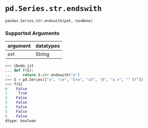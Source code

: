 # `pd.Series.str.endswith`

`pandas.Series.str.endswith(pat, na=None)`

### Supported Arguments

| argument                    | datatypes                              |
|-----------------------------|----------------------------------------|
| `pat`                       |    String                              |

``` py
>>> @bodo.jit
... def f(S):
...     return S.str.endswith("e")
>>> S = pd.Series(["a", "ce", "Erw", "a3", "@", "a n", "^ Ef"])
>>> f(S)
0    False
1     True
2    False
3    False
4    False
5    False
6    False
dtype: boolean
```

